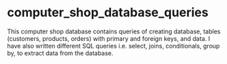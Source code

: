 # computer_shop_database_queries
This computer shop database contains queries of creating database, tables (customers, products, orders) with primary and foreign keys, and data. I have also written different SQL queries i.e. select, joins, conditionals, group by, to extract data from the database.
